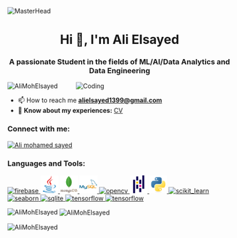 ![MasterHead](https://media.licdn.com/dms/image/D4E16AQH4Gq7SbhIsbQ/profile-displaybackgroundimage-shrink_350_1400/0/1719353480450?e=1727308800&v=beta&t=lZicKU-x8rthlMBrqYKQJJrNVnHtwZSBfW0V7rNl6hM)
<h1 align="center">Hi 👋, I'm Ali Elsayed</h1>
<h3 align="center">A passionate Student in the fields of ML/AI/Data Analytics and Data Engineering</h3>
<img align="right" alt="Coding" width="350" src="https://cdn.dribbble.com/users/730703/screenshots/6581243/avento.gif">

<p align="left"> <img src="https://komarev.com/ghpvc/?username=mirna-tarek&label=Profile%20views&color=0e75b6&style=flat" alt="AliMohElsayed" /> </p>

- 📫 How to reach me **alielsayed1399@gmail.com**
- 📄 **Know about my experiences:** [CV](https://drive.google.com/file/d/1NV-lEwlJqmhOyImHbc-TovvA82rApCVg/view?usp=sharing)

<h3 align="left">Connect with me:</h3>
<p align="left">
<a href="https://www.linkedin.com/in/ali-moh-sayed/" target="blank"><img align="center" src="https://raw.githubusercontent.com/rahuldkjain/github-profile-readme-generator/master/src/images/icons/Social/linked-in-alt.svg" alt="Ali mohamed sayed" height="30" width="40" /></a>
</p>

<h3 align="left">Languages and Tools:</h3>
<p align="left"> <a href="https://firebase.google.com/" target="_blank" rel="noreferrer"> <img src="https://www.vectorlogo.zone/logos/firebase/firebase-icon.svg" alt="firebase" width="40" height="40"/> </a> <a href="https://www.java.com" target="_blank" rel="noreferrer"> <img src="https://raw.githubusercontent.com/devicons/devicon/master/icons/java/java-original.svg" alt="java" width="40" height="40"/> </a> <a href="https://www.mongodb.com/" target="_blank" rel="noreferrer"> <img src="https://raw.githubusercontent.com/devicons/devicon/master/icons/mongodb/mongodb-original-wordmark.svg" alt="mongodb" width="40" height="40"/> </a> <a href="https://www.mysql.com/" target="_blank" rel="noreferrer"> <img src="https://raw.githubusercontent.com/devicons/devicon/master/icons/mysql/mysql-original-wordmark.svg" alt="mysql" width="40" height="40"/> </a> <a href="https://opencv.org/" target="_blank" rel="noreferrer"> <img src="https://www.vectorlogo.zone/logos/opencv/opencv-icon.svg" alt="opencv" width="40" height="40"/> </a> <a href="https://pandas.pydata.org/" target="_blank" rel="noreferrer"> <img src="https://raw.githubusercontent.com/devicons/devicon/2ae2a900d2f041da66e950e4d48052658d850630/icons/pandas/pandas-original.svg" alt="pandas" width="40" height="40"/> </a> <a href="https://www.python.org" target="_blank" rel="noreferrer"> <img src="https://raw.githubusercontent.com/devicons/devicon/master/icons/python/python-original.svg" alt="python" width="40" height="40"/> </a> <a href="https://scikit-learn.org/" target="_blank" rel="noreferrer"> <img src="https://upload.wikimedia.org/wikipedia/commons/0/05/Scikit_learn_logo_small.svg" alt="scikit_learn" width="40" height="40"/> </a> <a href="https://seaborn.pydata.org/" target="_blank" rel="noreferrer"> <img src="https://seaborn.pydata.org/_images/logo-mark-lightbg.svg" alt="seaborn" width="40" height="40"/> </a> <a href="https://www.sqlite.org/" target="_blank" rel="noreferrer"> <img src="https://www.vectorlogo.zone/logos/sqlite/sqlite-icon.svg" alt="sqlite" width="40" height="40"/> </a> <a href="https://www.tensorflow.org" target="_blank" rel="noreferrer"> <img src="https://www.vectorlogo.zone/logos/tensorflow/tensorflow-icon.svg" alt="tensorflow" width="40" height="40"/> </a> <a href="https://www.r-project.org" target="_blank" rel="noreferrer"> <img src="https://skillicons.dev/icons?i=r" alt="tensorflow" width="40" height="40"/> </a> 
</p>

<p><img align="left" src="https://github-readme-stats.vercel.app/api/top-langs?username=AliMohElsayed&show_icons=true&locale=en&layout=compact" alt="AliMohElsayed" /></p>

<p>&nbsp;<img align="center" src="https://github-readme-stats.vercel.app/api?username=AliMohElsayed&show_icons=true&locale=en" alt="AliMohElsayed" /></p>

<p><img align="center" src="https://github-readme-streak-stats.herokuapp.com/?user=AliMohElsayed&" alt="AliMohElsayed" /></p>
